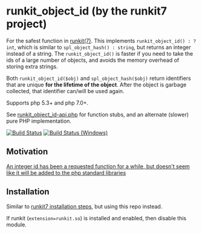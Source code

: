 runkit\_object\_id (by the runkit7 project)
===========================================

For the safest function in [runkit(7)](https://github.com/runkit7/runkit7).
This implements `runkit_object_id() : ?int`,
which is similar to `spl_object_hash() : string`, but returns an integer instead of a string.
The `runkit_object_id()` is faster if you need to take the ids of a large number of objects, and avoids the memory overhead of storing extra strings.

Both `runkit_object_id($obj)` and `spl_object_hash($obj)` return identifiers that are unique **for the lifetime of the object**.
After the object is garbage collected, that identifier can/will be used again.

Supports php 5.3+ and php 7.0\+.

See [runkit\_object\_id-api.php](./runkit_object_id-api.php) for function stubs, and an alternate (slower) pure PHP implementation.

[![Build Status](https://travis-ci.org/runkit7/runkit_object_id.svg?branch=master)](https://travis-ci.org/runkit7/runkit_object_id)
[![Build Status (Windows)](https://ci.appveyor.com/api/projects/status/dmlr3sc8153n9cjv?svg=true)](https://ci.appveyor.com/project/TysonAndre/runkit-object-id)

Motivation
----------

[An integer id has been a requested function for a while, but doesn't seem like it will be added to the php standard libraries](http://grokbase.com/t/php/php-internals/08chfwdavh/new-function-proposal-spl-object-id#2008121730trg75pyz8mn92dqwemjb14k8)

Installation
------------

Similar to [runkit7 installation steps](https://github.com/runkit7/runkit7#installation), but using this repo instead.

If runkit (`extension=runkit.so`) is installed and enabled, then disable this module.
